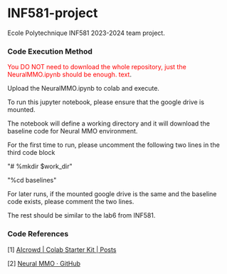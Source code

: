 # INF581-project

Ecole Polytechnique INF581 2023-2024 team project.



### Code Execution Method

<span style="color:red">You DO NOT need to download the whole repository, just the NeuralMMO.ipynb should be enough. text</span>.

Upload the NeuralMMO.ipynb to colab and execute.

To run this jupyter notebook, please ensure that the google drive is mounted.

The notebook will define a working directory and it will download the baseline code for Neural MMO environment.

For the first time to run, please uncomment the following two lines in the third code block

"# %mkdir $work_dir"

"%cd baselines"

For later runs, if the mounted google drive is the same and the baseline code exists, please comment the two lines.

The rest should be similar to the lab6 from INF581.

### Code References

[1] [AIcrowd | Colab Starter Kit | Posts](https://www.aicrowd.com/showcase/colab-starter-kit)

[2] [Neural MMO · GitHub](https://github.com/neuralmmo/)


